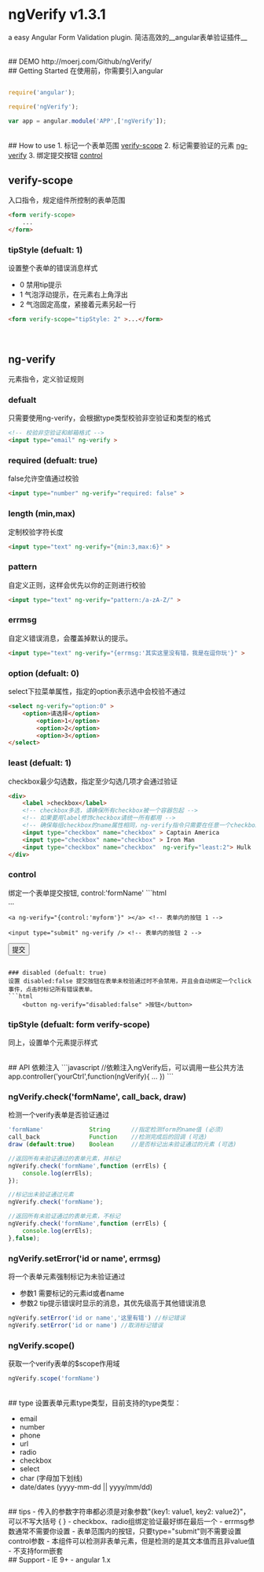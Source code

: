 # ngVerify v1.3.1

a easy Angular Form Validation plugin.
简洁高效的__angular表单验证插件__


<br>
## DEMO
http://moerj.com/Github/ngVerify/

<br>
## Getting Started
在使用前，你需要引入angular

```javascript

require('angular');

require('ngVerify');

var app = angular.module('APP',['ngVerify']);

```
  
  
<br>
## How to use
1. 标记一个表单范围 <a href="#step1">verify-scope</a>
2. 标记需要验证的元素 <a href="#step2">ng-verify</a>
3. 绑定提交按钮 <a href="#step3">control</a>
  

<br>
<h2 id="step1">verify-scope</h2>
入口指令，规定组件所控制的表单范围

```html
<form verify-scope>
	...
</form>
```

### tipStyle (defualt: 1)
设置整个表单的错误消息样式
- 0 禁用tip提示
- 1 气泡浮动提示，在元素右上角浮出
- 2 气泡固定高度，紧接着元素另起一行

```html
<form verify-scope="tipStyle: 2" >...</form>
```

  
<br>
<h2 id="step2">ng-verify</h2>
元素指令，定义验证规则

### defualt
只需要使用ng-verify，会根据type类型校验非空验证和类型的格式
```html
<!-- 校验非空验证和邮箱格式 -->
<input type="email" ng-verify >
```

### required (defualt: true)
false允许空值通过校验
```html
<input type="number" ng-verify="required: false" >
```

### length (min,max)
定制校验字符长度
```html
<input type="text" ng-verify="{min:3,max:6}" >
```

### pattern
自定义正则，这样会优先以你的正则进行校验
```html
<input type="text" ng-verify="pattern:/a-zA-Z/" >
```

### errmsg
自定义错误消息，会覆盖掉默认的提示。
```html
<input type="text" ng-verify="{errmsg:'其实这里没有错，我是在逗你玩'}" >
```

### option (defualt: 0)
select下拉菜单属性，指定的option表示选中会校验不通过
```html
<select ng-verify="option:0" >
	<option>请选择</option>
		<option>1</option>
		<option>2</option>
		<option>3</option>
</select>
```

### least (defualt: 1)
checkbox最少勾选数，指定至少勾选几项才会通过验证
```html
<div>
	<label >checkbox</label>
	<!-- checkbox多选，请确保所有checkbox被一个容器包起 -->
	<!-- 如果要用label修饰checkbox请统一所有都用 -->
	<!-- 确保每组checkbox的name属性相同，ng-verify指令只需要在任意一个checkbox上 -->
	<input type="checkbox" name="checkbox" > Captain America
	<input type="checkbox" name="checkbox" > Iron Man
	<input type="checkbox" name="checkbox"  ng-verify="least:2"> Hulk
</div>
```

<h3 id="step3">control</h3>
绑定一个表单提交按钮, control:'formName'
```html
<form name="myform" verify>
	...

	<a ng-verify="{control:'myform'}" ></a> <!-- 表单内的按钮 1 -->

	<input type="submit" ng-verify /> <!-- 表单内的按钮 2 -->
</form>

<button ng-verify="{control:'myform'}" >提交</button> <!--表单外的按钮-->
```

### disabled (defualt: true)
设置 disabled:false 提交按钮在表单未校验通过时不会禁用，并且会自动绑定一个click事件，点击时标记所有错误表单。
```html
	<button ng-verify="disabled:false" >按钮</button>
```

### tipStyle (defualt: form verify-scope)
同上，设置单个元素提示样式
  

  
<br>
## API
依赖注入
```javascript
//依赖注入ngVerify后，可以调用一些公共方法
app.controller('yourCtrl',function(ngVerify){
	...
})
```

### ngVerify.check('formName', call_back, draw)
检测一个verify表单是否验证通过  
```javascript
'formName'             String      //指定检测form的name值 (必须)
call_back              Function    //检测完成后的回调 (可选)
draw (default:true)    Boolean     //是否标记出未验证通过的元素 (可选)
```
```javascript
//返回所有未验证通过的表单元素，并标记
ngVerify.check('formName',function (errEls) {
    console.log(errEls);
});

//标记出未验证通过元素
ngVerify.check('formName');

//返回所有未验证通过的表单元素，不标记
ngVerify.check('formName',function (errEls) {
    console.log(errEls);
},false);
```

### ngVerify.setError('id or name', errmsg)
将一个表单元素强制标记为未验证通过
- 参数1 需要标记的元素id或者name
- 参数2 tip提示错误时显示的消息，其优先级高于其他错误消息

```javascript
ngVerify.setError('id or name','这里有错') //标记错误
ngVerify.setError('id or name') //取消标记错误
```

### ngVerify.scope()
获取一个verify表单的$scope作用域
```javascript
ngVerify.scope('formName')
```
  
<br>
## type
设置表单元素type类型，目前支持的type类型：

- email
- number
- phone
- url
- radio
- checkbox
- select
- char (字母加下划线)
- date/dates (yyyy-mm-dd || yyyy/mm/dd)
   
<br>
## tips
- 传入的参数字符串都必须是对象参数"{key1: value1, key2: value2}"，可以不写大括号 { }
- checkbox、radio组绑定验证最好绑在最后一个
- errmsg参数通常不需要你设置
- 表单范围内的按钮，只要type="submit"则不需要设置control参数
- 本组件可以检测非表单元素，但是检测的是其文本值而且非value值
- 不支持form嵌套
   
<br>
## Support
- IE 9+
- angular 1.x
